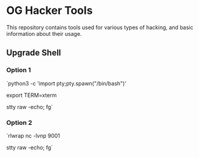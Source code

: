 # OG Hacker Tools
This repository contains tools used for various types of hacking, and basic information about their usage.

## Upgrade Shell

### Option 1
`python3 -c 'import pty;pty.spawn("/bin/bash")'

export TERM=xterm

stty raw -echo; fg`

### Option 2
`rlwrap nc -lvnp 9001

stty raw -echo; fg`
